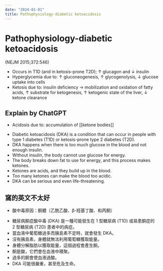 ```yaml
---
date: "2024-01-01"
title: Pathophysiology-diabetic ketoacidosis
---
```


# Pathophysiology-diabetic ketoacidosis


 (NEJM 2015;372:546)
* Occurs in T1D (and in ketosis-prone T2D); ↑ glucagon and ↓ insulin
* Hyperglycemia due to: ↑ gluconeogenesis, ↑ glycogenolysis, ↓ glucose uptake into cells
* Ketosis due to: insulin deficiency → mobilization and oxidation of fatty acids,
↑ substrate for ketogenesis, ↑ ketogenic state of the liver, ↓ ketone clearance


## Explain by ChatGPT

* Acidosis due to: accumulation of [[ketone bodies]]

- Diabetic ketoacidosis (DKA) is a condition that can occur in people with type 1 diabetes (T1D) or ketosis-prone type 2 diabetes (T2D).
- DKA happens when there is too much glucose in the blood and not enough insulin.
- Without insulin, the body cannot use glucose for energy.
- The body breaks down fat to use for energy, and this process makes ketones.
- Ketones are acids, and they build up in the blood.
- Too many ketones can make the blood too acidic.
- DKA can be serious and even life-threatening.

## 窩的英文不太好

* 酸中毒原因：酮體（乙酰乙酸、β-羥基丁酸、和丙酮）

- 糖尿病酮症酸中毒 (DKA) 是一種可能發生在 1 型糖尿病 (T1D) 或易患酮症的 2 型糖尿病 (T2D) 患者中的病症。
- 當血液中葡萄糖過多而胰島素不足時，就會發生 DKA。
- 沒有胰島素，身體就無法利用葡萄糖獲取能量。
- 身體分解脂肪以獲取能量，這個過程會產生酮。
- 酮是酸，它們會在血液中積聚。
- 過多的酮會使血液過酸。
- DKA 可能很嚴重，甚至危及生命。
